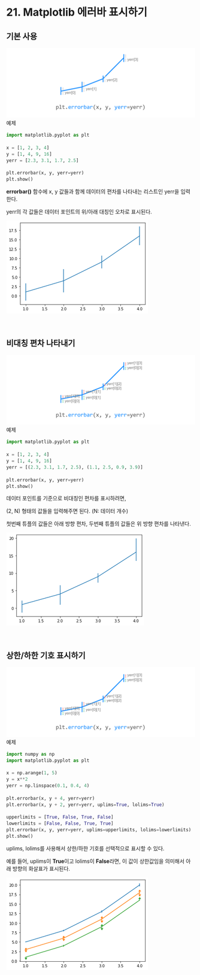 # 21. Matplotlib 에러바 표시하기
## 기본 사용
![](Images/2023-05-06-21-21-15.png)
예제  
```python
import matplotlib.pyplot as plt

x = [1, 2, 3, 4]
y = [1, 4, 9, 16]
yerr = [2.3, 3.1, 1.7, 2.5]

plt.errorbar(x, y, yerr=yerr)
plt.show()
```
**errorbar()** 함수에 x, y 값들과 함께 데이터의 편차를 나타내는 리스트인 yerr을 입력한다.

yerr의 각 값들은 데이터 포인트의 위/아래 대칭인 오차로 표시된다.

![](Images/2023-05-06-21-22-32.png)

</br>

## 비대칭 편차 나타내기
![](Images/2023-05-06-21-22-48.png)
예제  
```python
import matplotlib.pyplot as plt

x = [1, 2, 3, 4]
y = [1, 4, 9, 16]
yerr = [(2.3, 3.1, 1.7, 2.5), (1.1, 2.5, 0.9, 3.9)]

plt.errorbar(x, y, yerr=yerr)
plt.show()
```
데이터 포인트를 기준으로 비대칭인 편차를 표시하려면,

(2, N) 형태의 값들을 입력해주면 된다. (N: 데이터 개수)

첫번째 튜플의 값들은 아래 방향 편차, 두번째 튜플의 값들은 위 방향 편차를 나타낸다.

![](Images/2023-05-06-21-23-52.png)

</br>

##  상한/하한 기호 표시하기
![](Images/2023-05-06-21-24-15.png)
예제  
```python
import numpy as np
import matplotlib.pyplot as plt

x = np.arange(1, 5)
y = x**2
yerr = np.linspace(0.1, 0.4, 4)

plt.errorbar(x, y + 4, yerr=yerr)
plt.errorbar(x, y + 2, yerr=yerr, uplims=True, lolims=True)

upperlimits = [True, False, True, False]
lowerlimits = [False, False, True, True]
plt.errorbar(x, y, yerr=yerr, uplims=upperlimits, lolims=lowerlimits)
plt.show()
```
uplims, lolims를 사용해서 상한/하한 기호를 선택적으로 표시할 수 있다.

예를 들어, uplims이 **True**이고 lolims이 **False**라면, 이 값이 상한값임을 의미해서 아래 방향의 화살표가 표시된다.

![](Images/2023-05-06-21-25-21.png)